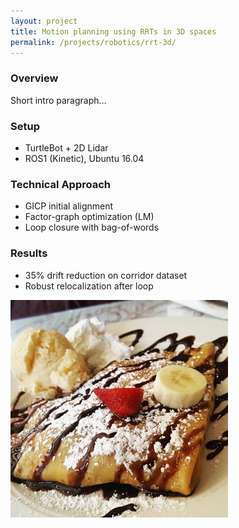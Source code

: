 ```yaml
---
layout: project
title: Motion planning using RRTs in 3D spaces
permalink: /projects/robotics/rrt-3d/
---
```


### Overview
Short intro paragraph…

### Setup
- TurtleBot + 2D Lidar
- ROS1 (Kinetic), Ubuntu 16.04

### Technical Approach
- GICP initial alignment
- Factor-graph optimization (LM)
- Loop closure with bag-of-words

### Results
- 35% drift reduction on corridor dataset
- Robust relocalization after loop

![Map]( /assets/img/crepe.jpg )